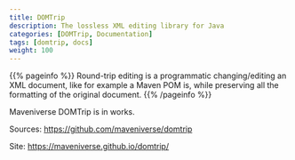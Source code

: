 ```yaml
---
title: DOMTrip
description: The lossless XML editing library for Java
categories: [DOMTrip, Documentation]
tags: [domtrip, docs]
weight: 100
---
```


{{% pageinfo %}}
Round-trip editing is a programmatic changing/editing an XML document, like for example a Maven POM is, while 
preserving all the formatting of the original document.
{{% /pageinfo %}}

Maveniverse DOMTrip is in works.

Sources: https://github.com/maveniverse/domtrip

Site: https://maveniverse.github.io/domtrip/
